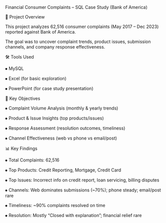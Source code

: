 
Financial Consumer Complaints – SQL Case Study (Bank of America)


📌 Project Overview

This project analyzes 62,516 consumer complaints (May 2017 – Dec 2023) reported against Bank of America. 

The goal was to uncover complaint trends, product issues, submission channels, and company response effectiveness.


🛠️ Tools Used

⦁	MySQL

⦁	Excel (for basic exploration)

⦁	PowerPoint (for case study presentation)


🔑 Key Objectives

⦁	Complaint Volume Analysis (monthly & yearly trends)

⦁	Product & Issue Insights (top products/issues)

⦁	Response Assessment (resolution outcomes, timeliness)

⦁	Channel Effectiveness (web vs phone vs email/post)


📊 Key Findings

⦁	Total Complaints: 62,516

⦁	Top Products: Credit Reporting, Mortgage, Credit Card

⦁	Top Issues: Incorrect info on credit report, loan servicing, billing disputes

⦁	Channels: Web dominates submissions (~70%); phone steady; email/post rare

⦁	Timeliness: ~90% complaints resolved on time

⦁	Resolution: Mostly “Closed with explanation”; financial relief rare
